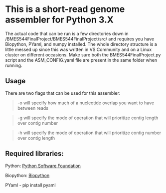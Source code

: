 # This is a short-read genome assembler for Python 3.X
The actual code that can be run is a few directories down in /BMES544FinalProject/BMES544FinalProject/src/ and requires you have Biopython, PYaml, and numpy installed. The whole directory structure is a little messed up since this was written in VS Community and on a Linux cluster on different occasions. Make sure both the BMES544FinalProject.py script and the ASM\_CONFIG.yaml file are present in the same folder when running.

## Usage
There are two flags that can be used for this assembler:

> -o will specify how much of a nucleotide overlap you want to have between reads

> -g will specify the mode of operation that will prioritize contig length over contig number

> -h will specify the mode of operation that will prioritize contig number over contig length

## Required libraries:

Python: [Python Software Foundation](https://www.python.org)

Biopython: [Biopython](http://biopython.org/wiki/Download)

PYaml - pip install pyaml
